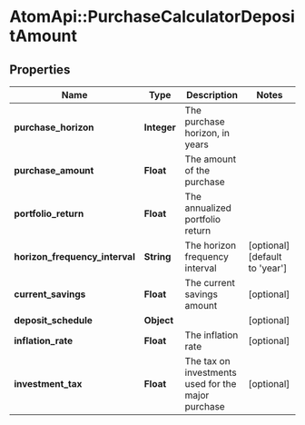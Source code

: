 # AtomApi::PurchaseCalculatorDepositAmount

## Properties
Name | Type | Description | Notes
------------ | ------------- | ------------- | -------------
**purchase_horizon** | **Integer** | The purchase horizon, in years | 
**purchase_amount** | **Float** | The amount of the purchase | 
**portfolio_return** | **Float** | The annualized portfolio return | 
**horizon_frequency_interval** | **String** | The horizon frequency interval | [optional] [default to &#39;year&#39;]
**current_savings** | **Float** | The current savings amount | [optional] 
**deposit_schedule** | **Object** |  | [optional] 
**inflation_rate** | **Float** | The inflation rate | [optional] 
**investment_tax** | **Float** | The tax on investments used for the major purchase | [optional] 


